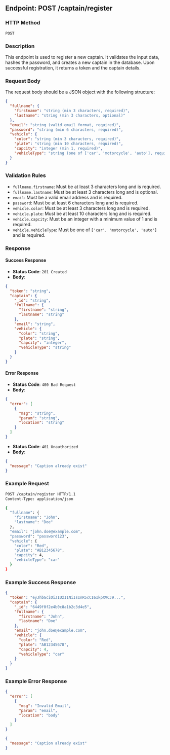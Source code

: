 ## Endpoint: POST /captain/register

### HTTP Method
`POST`

### Description
This endpoint is used to register a new captain. It validates the input data, hashes the password, and creates a new captain in the database. Upon successful registration, it returns a token and the captain details.

### Request Body
The request body should be a JSON object with the following structure:

```json
{
  "fullname": {
    "firstname": "string (min 3 characters, required)",
    "lastname": "string (min 3 characters, optional)"
  },
  "email": "string (valid email format, required)",
  "password": "string (min 6 characters, required)",
  "vehicle": {
    "color": "string (min 3 characters, required)",
    "plate": "string (min 10 characters, required)",
    "capcity": "integer (min 1, required)",
    "vehicleType": "string (one of ['car', 'motorcycle', 'auto'], required)"
  }
}
```

### Validation Rules
- `fullname.firstname`: Must be at least 3 characters long and is required.
- `fullname.lastname`: Must be at least 3 characters long and is optional.
- `email`: Must be a valid email address and is required.
- `password`: Must be at least 6 characters long and is required.
- `vehicle.color`: Must be at least 3 characters long and is required.
- `vehicle.plate`: Must be at least 10 characters long and is required.
- `vehicle.capcity`: Must be an integer with a minimum value of 1 and is required.
- `vehicle.vehicleType`: Must be one of `['car', 'motorcycle', 'auto']` and is required.

### Response

#### Success Response
- **Status Code**: `201 Created`
- **Body**:

```json
{
  "token": "string",
  "captain": {
    "_id": "string",
    "fullname": {
      "firstname": "string",
      "lastname": "string"
    },
    "email": "string",
    "vehicle": {
      "color": "string",
      "plate": "string",
      "capcity": "integer",
      "vehicleType": "string"
    }
  }
}
```

#### Error Response
- **Status Code**: `400 Bad Request`
- **Body**:

```json
{
  "error": [
    {
      "msg": "string",
      "param": "string",
      "location": "string"
    }
  ]
}
```

- **Status Code**: `401 Unauthorized`
- **Body**:

```json
{
  "message": "Caption already exist"
}
```

### Example Request

```bash
POST /captain/register HTTP/1.1
Content-Type: application/json

{
  "fullname": {
    "firstname": "John",
    "lastname": "Doe"
  },
  "email": "john.doe@example.com",
  "password": "password123",
  "vehicle": {
    "color": "Red",
    "plate": "AB12345678",
    "capcity": 4,
    "vehicleType": "car"
  }
}
```

### Example Success Response

```json
{
  "token": "eyJhbGciOiJIUzI1NiIsInR5cCI6IkpXVCJ9...",
  "captain": {
    "_id": "6449f0f2e4b0c8a1b2c3d4e5",
    "fullname": {
      "firstname": "John",
      "lastname": "Doe"
    },
    "email": "john.doe@example.com",
    "vehicle": {
      "color": "Red",
      "plate": "AB12345678",
      "capcity": 4,
      "vehicleType": "car"
    }
  }
}
```

### Example Error Response

```json
{
  "error": [
    {
      "msg": "Invalid Email",
      "param": "email",
      "location": "body"
    }
  ]
}

{
  "message": "Caption already exist"
}
```